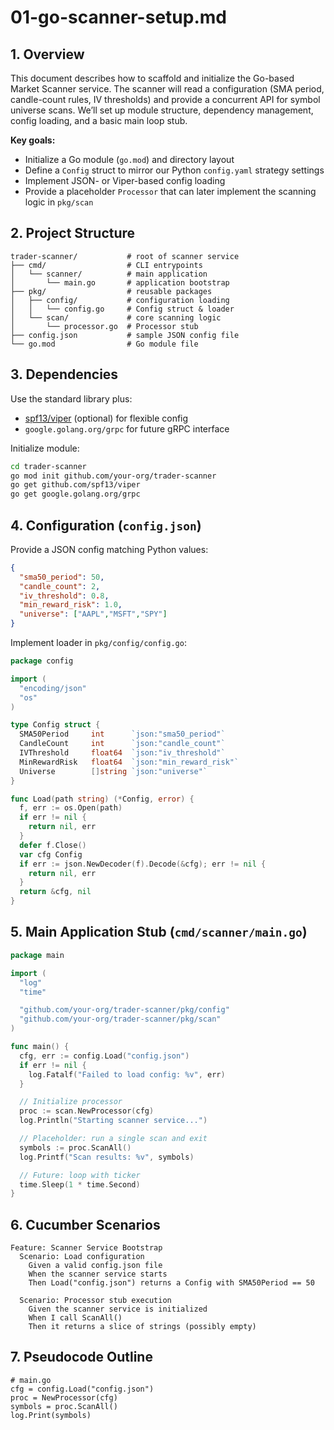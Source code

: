 # 01-go-scanner-setup.md

## 1. Overview

This document describes how to scaffold and initialize the Go-based Market Scanner service.  The scanner will read a configuration (SMA period, candle-count rules, IV thresholds) and provide a concurrent API for symbol universe scans.  We’ll set up module structure, dependency management, config loading, and a basic main loop stub.

**Key goals:**

* Initialize a Go module (`go.mod`) and directory layout
* Define a `Config` struct to mirror our Python `config.yaml` strategy settings
* Implement JSON- or Viper-based config loading
* Provide a placeholder `Processor` that can later implement the scanning logic in `pkg/scan`

## 2. Project Structure

```plaintext
trader-scanner/           # root of scanner service
├── cmd/                  # CLI entrypoints
│   └── scanner/          # main application
│       └── main.go       # application bootstrap
├── pkg/                  # reusable packages
│   ├── config/           # configuration loading
│   │   └── config.go     # Config struct & loader
│   └── scan/             # core scanning logic
│       └── processor.go  # Processor stub
├── config.json           # sample JSON config file
└── go.mod                # Go module file
```

## 3. Dependencies

Use the standard library plus:

* [spf13/viper](https://github.com/spf13/viper) (optional) for flexible config
* `google.golang.org/grpc` for future gRPC interface

Initialize module:

```bash
cd trader-scanner
go mod init github.com/your-org/trader-scanner
go get github.com/spf13/viper
go get google.golang.org/grpc
```

## 4. Configuration (`config.json`)

Provide a JSON config matching Python values:

```json
{
  "sma50_period": 50,
  "candle_count": 2,
  "iv_threshold": 0.8,
  "min_reward_risk": 1.0,
  "universe": ["AAPL","MSFT","SPY"]
}
```

Implement loader in `pkg/config/config.go`:

```go
package config

import (
  "encoding/json"
  "os"
)

type Config struct {
  SMA50Period     int      `json:"sma50_period"`
  CandleCount     int      `json:"candle_count"`
  IVThreshold     float64  `json:"iv_threshold"`
  MinRewardRisk   float64  `json:"min_reward_risk"`
  Universe        []string `json:"universe"`
}

func Load(path string) (*Config, error) {
  f, err := os.Open(path)
  if err != nil {
    return nil, err
  }
  defer f.Close()
  var cfg Config
  if err := json.NewDecoder(f).Decode(&cfg); err != nil {
    return nil, err
  }
  return &cfg, nil
}
```

## 5. Main Application Stub (`cmd/scanner/main.go`)

```go
package main

import (
  "log"
  "time"

  "github.com/your-org/trader-scanner/pkg/config"
  "github.com/your-org/trader-scanner/pkg/scan"
)

func main() {
  cfg, err := config.Load("config.json")
  if err != nil {
    log.Fatalf("Failed to load config: %v", err)
  }

  // Initialize processor
  proc := scan.NewProcessor(cfg)
  log.Println("Starting scanner service...")

  // Placeholder: run a single scan and exit
  symbols := proc.ScanAll()
  log.Printf("Scan results: %v", symbols)

  // Future: loop with ticker
  time.Sleep(1 * time.Second)
}
```

## 6. Cucumber Scenarios

```gherkin
Feature: Scanner Service Bootstrap
  Scenario: Load configuration
    Given a valid config.json file
    When the scanner service starts
    Then Load("config.json") returns a Config with SMA50Period == 50

  Scenario: Processor stub execution
    Given the scanner service is initialized
    When I call ScanAll()
    Then it returns a slice of strings (possibly empty)
```

## 7. Pseudocode Outline

```text
# main.go
cfg = config.Load("config.json")
proc = NewProcessor(cfg)
symbols = proc.ScanAll()
log.Print(symbols)
```
